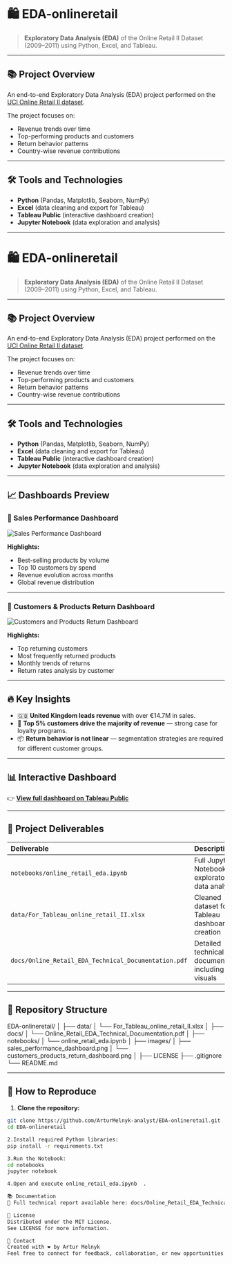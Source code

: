 # 🛍️ EDA-onlineretail

> **Exploratory Data Analysis (EDA)** of the Online Retail II Dataset (2009–2011) using Python, Excel, and Tableau.

---

## 📚 Project Overview

An end-to-end Exploratory Data Analysis (EDA) project performed on the [UCI Online Retail II dataset](https://archive.ics.uci.edu/ml/datasets/Online+Retail+II).

The project focuses on:
- Revenue trends over time
- Top-performing products and customers
- Return behavior patterns
- Country-wise revenue contributions

---

## 🛠️ Tools and Technologies

- **Python** (Pandas, Matplotlib, Seaborn, NumPy)
- **Excel** (data cleaning and export for Tableau)
- **Tableau Public** (interactive dashboard creation)
- **Jupyter Notebook** (data exploration and analysis)

---

# 🛍️ EDA-onlineretail

> **Exploratory Data Analysis (EDA)** of the Online Retail II Dataset (2009–2011) using Python, Excel, and Tableau.

---

## 📚 Project Overview

An end-to-end Exploratory Data Analysis (EDA) project performed on the [UCI Online Retail II dataset](https://archive.ics.uci.edu/ml/datasets/Online+Retail+II).

The project focuses on:
- Revenue trends over time
- Top-performing products and customers
- Return behavior patterns
- Country-wise revenue contributions

---

## 🛠️ Tools and Technologies

- **Python** (Pandas, Matplotlib, Seaborn, NumPy)
- **Excel** (data cleaning and export for Tableau)
- **Tableau Public** (interactive dashboard creation)
- **Jupyter Notebook** (data exploration and analysis)

---

## 📈 Dashboards Preview

### 📌 Sales Performance Dashboard
![Sales Performance Dashboard](images/Sales_Performance_Dashboard.png)


**Highlights:**
- Best-selling products by volume
- Top 10 customers by spend
- Revenue evolution across months
- Global revenue distribution

---

### 📌 Customers & Products Return Dashboard
![Customers and Products Return Dashboard](images/Customers_and_Products_Return_Dashboard.png)

**Highlights:**
- Top returning customers
- Most frequently returned products
- Monthly trends of returns
- Return rates analysis by customer

---

## 🔥 Key Insights

- 🇬🇧 **United Kingdom leads revenue** with over €14.7M in sales.
- 🎯 **Top 5% customers drive the majority of revenue** — strong case for loyalty programs.
- 📦 **Return behavior is not linear** — segmentation strategies are required for different customer groups.

---

## 📊 Interactive Dashboard

👉 [**View full dashboard on Tableau Public**](https://public.tableau.com/app/profile/artur.melnyk/viz/EDAvisualization/CustomersProductsReturnDashboard)

---

## 🧪 Project Deliverables

| Deliverable | Description |
|:------------|:------------|
| `notebooks/online_retail_eda.ipynb` | Full Jupyter Notebook with exploratory data analysis |
| `data/For_Tableau_online_retail_II.xlsx` | Cleaned dataset for Tableau dashboard creation |
| `docs/Online_Retail_EDA_Technical_Documentation.pdf` | Detailed technical documentation including visuals |

---

## 📂 Repository Structure

EDA-onlineretail/ 
│ ├── data/ │ └── For_Tableau_online_retail_II.xlsx │ 
├── docs/ │ └── Online_Retail_EDA_Technical_Documentation.pdf │ 
├── notebooks/ │ └── online_retail_eda.ipynb │ 
├── images/ │ ├── sales_performance_dashboard.png │ └── customers_products_return_dashboard.png │ 
├── LICENSE ├── .gitignore └── README.md


---

## 🚀 How to Reproduce

1. **Clone the repository:**

```bash
git clone https://github.com/ArturMelnyk-analyst/EDA-onlineretail.git
cd EDA-onlineretail

2.Install required Python libraries:
pip install -r requirements.txt

3.Run the Notebook:
cd notebooks
jupyter notebook

4.Open and execute online_retail_eda.ipynb  .

📚 Documentation
📄 Full technical report available here: docs/Online_Retail_EDA_Technical_Documentation.pdf

📜 License
Distributed under the MIT License.
See LICENSE for more information.

🙌 Contact
Created with ❤️ by Artur Melnyk
Feel free to connect for feedback, collaboration, or new opportunities!